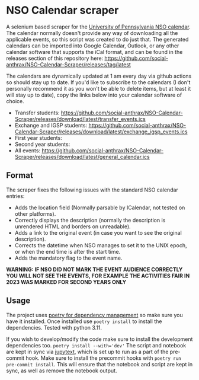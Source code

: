 # NSO Calendar scraper

A selenium based scraper for the [University of Pennsylvania NSO calendar](https://nso.upenn.edu/events/events-calendar/).
The calendar normally doesn't provide any way of downloading all the applicable events, so this script was created to do just that.
The generated calendars can be imported into Google Calendar, Outlook, or any other calendar software that supports the iCal format, and can be found in the releases section of this repository here: <https://github.com/social-anthrax/NSO-Calendar-Scraper/releases/tag/latest>

The calendars are dynamically updated at 1 am every day via github actions so should stay up to date. If you'd like to subscribe to the calendars (I don't personally recommend it as you won't be able to delete items, but at least it will stay up to date), copy the links below into your calendar software of choice.

- Transfer students: <https://github.com/social-anthrax/NSO-Calendar-Scraper/releases/download/latest/transfer_events.ics>
- Exchange and IGSP students: <https://github.com/social-anthrax/NSO-Calendar-Scraper/releases/download/latest/exchange_igsp_events.ics>
- First year students:
- Second year students:
- All events: <https://github.com/social-anthrax/NSO-Calendar-Scraper/releases/download/latest/general_calendar.ics>

## Format

The scraper fixes the following issues with the standard NSO calendar entries:

- Adds the location field (Normally parsable by ICalendar, not tested on other platforms).
- Correctly displays the description (normally the description is unrendered HTML and borders on unreadable).
- Adds a link to the original event (in case you want to see the original description).
- Corrects the datetime when NSO manages to set it to the UNIX epoch, or when the end time is after the start time.
- Adds the mandatory flag to the event name.

**WARNING: IF NSO DID NOT MARK THE EVENT AUDIENCE CORRECTLY YOU WILL NOT SEE THE EVENTS, FOR EXAMPLE THE ACTIVITIES FAIR IN 2023 WAS MARKED FOR SECOND YEARS ONLY**

## Usage

The project uses [poetry for dependency management](https://python-poetry.org/) so make sure you have it installed.
Once installed use `poetry install` to install the dependencies. Tested with python 3.11.

If you wish to develop/modify the code make sure to install the development dependencies too.
`poetry install --with='dev'`
The script and notebook are kept in sync via [jupytext](https://jupytext.readthedocs.io/en/latest/), which is set up to run as a part of the pre-commit hook.
Make sure to install the precommit hooks with `poetry run pre-commit install`. This will ensure that the notebook and script are kept in sync, as well as remove the notebook output.
